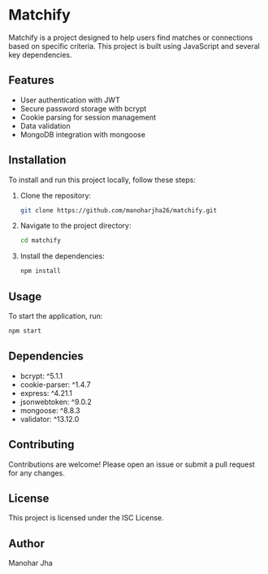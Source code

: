 # Matchify

Matchify is a project designed to help users find matches or connections based on specific criteria. This project is built using JavaScript and several key dependencies.

## Features

- User authentication with JWT
- Secure password storage with bcrypt
- Cookie parsing for session management
- Data validation
- MongoDB integration with mongoose

## Installation

To install and run this project locally, follow these steps:

1. Clone the repository:
    ```sh
    git clone https://github.com/manoharjha26/matchify.git
    ```
2. Navigate to the project directory:
    ```sh
    cd matchify
    ```
3. Install the dependencies:
    ```sh
    npm install
    ```

## Usage

To start the application, run:
```sh
npm start
```

## Dependencies

- bcrypt: ^5.1.1
- cookie-parser: ^1.4.7
- express: ^4.21.1
- jsonwebtoken: ^9.0.2
- mongoose: ^8.8.3
- validator: ^13.12.0

## Contributing

Contributions are welcome! Please open an issue or submit a pull request for any changes.

## License

This project is licensed under the ISC License.

## Author

Manohar Jha
